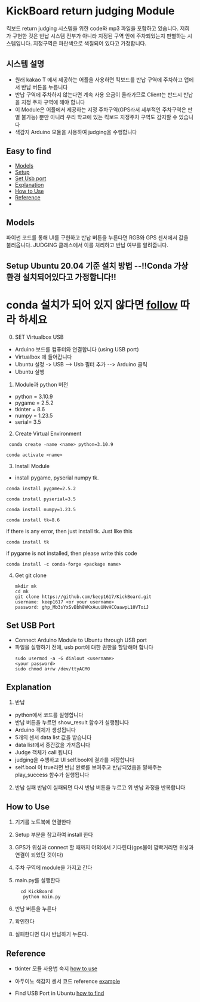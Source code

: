 KickBoard return judging Module
===

<p align="center">
</p>

킥보드 return judging 시스템을 위한 code와 mp3 파일을 포함하고 있습니다.
저희가 구현한 것은 반납 시스템 전부가 아니라 
지정된 구역 안에 주차되었는지 판별하는 시스템입니다.
지정구역은 파란색으로 색칠되어 있다고 가정합니다.

## 시스템 설명
* 원래 kakao T 에서 제공하는 어플을 사용하면 킥보드를 반납 구역에 주차하고 앱에서 반납 버튼을 누릅니다
* 반납 구역에 주차하지 않는다면 계속 사용 요금이 올라가므로 Client는 반드시 반납을 지정 주차 구역에 해야 합니다
* 이 Module은 어플에서 제공하는 지정 주차구역(GPS라서 세부적인 주차구역은 판별 불가능) 뿐만 아니라 우리 학교에 있는 킥보드 지정주차 구역도 감지할 수 있습니다
* 색감지 Arduino 모듈을 사용하여 judging을 수행합니다



## Easy to find
* [Models](#models)
* [Setup](#install)
* [Set Usb port](#setting)
* [Explanation](#explain)
* [How to Use](#method)
* [Reference](#reference)
* 


<a name="models"></a>
## Models

파이썬 코드를 통해 UI를 구현하고 반납 버튼을 누른다면 RGB와 GPS 센서에서 값을 불러옵니다.
JUDGING 클래스에서 이를 처리하고 반납 여부를 알려줍니다.


<a name="install"></a>
## Setup Ubuntu 20.04 기준 설치 방법 --!!Conda 가상환경 설치되어있다고 가정합니다!!

# conda 설치가 되어 있지 않다면 [follow](https://jongsky.tistory.com/21) 따라 하세요
0. SET Virtualbox USB
  * Arduino 보드를 컴퓨터와 연결합니다 (using USB port)
  * Virtualbox 에 들어갑니다
  * Ubuntu 설정 -> USB --> Usb 필터 추가 --> Arduino 클릭
  * Ubuntu 실행 

1. Module과 python 버전
  * python = 3.10.9
  * pygame = 2.5.2
  * tkinter = 8.6
  * numpy = 1.23.5
  * serial= 3.5


2. Create Virtual Environment 
 ```
  conda create -name <name> python=3.10.9
  ```

```
conda activate <name>
```

3. Install Module
  * install pygame, pyserial numpy tk.
  ```
  conda install pygame=2.5.2
```
```
conda install pyserial=3.5
```
```
conda install numpy=1.23.5
```

```
conda install tk=8.6
```
if there is any error, then just install tk. Just like this
```
conda install tk
```
if pygame is not installed, then please write this code

```
conda install -c conda-forge <package name>
```

4. Get git clone
   ```
   mkdir mk
   cd mk
   git clone https://github.com/keep1617/KickBoard.git
   username: keep1617 <or your username>
   password: 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
   ```


<a name="setting"></a>
## Set USB Port
 * Connect Arduino Module to Ubuntu through USB port
 * 파일을 실행하기 전에, usb port에 대한 권한을 할당해야 합니다
   ```
   sudo usermod -a -G dialout <username>
   <your password>
   sudo chmod a+rw /dev/ttyACM0
   ```


<a name="explain"></a>
## Explanation
1. 반납
* python에서 코드를 실행합니다
* 반납 버튼을 누르면 show_result 함수가 실행됩니다  
* Arduino 객체가 생성됩니다
* 5개의 센서 data list 값을 받습니다
* data list에서 중간값을 가져옵니다
* Judge 객체가 call 됩니다
* judging을 수행하고 UI self.bool에 결과를 저장합니다
* self.bool 이 true라면 반납 완료를 보여주고 반납되었음을 말해주는 play_success 함수가 실행됩니다

2. 반납 실패
    반납이 실패되면 다시 반납 버튼을 누르고 위 반납 과정을 반복합니다 


<a name="method"></a>
## How to Use
1. 기기를 노트북에 연결한다
2. Setup 부분을 참고하여 install 한다
3. GPS가 위성과  connect 할 때까지 야외에서 기다린다(gps불이 깜빡거리면 위성과 연결이 되었단 것이다)
4. 주차 구역에 module을 가지고 간다
5. main.py를 실행한다

   ```
     cd KickBoard
      python main.py
   ```

7. 반납 버튼을 누른다
8. 확인한다
9. 실패한다면 다시 반납하기 누른다.


<a name="reference"></a>
## Reference
* tkinter 모듈 사용법 숙지
  [how to use](https://proprogramming.tistory.com/entry/%ED%8C%8C%EC%9D%B4%EC%8D%AC%EA%B8%B0%EB%B3%B8%ED%8C%A8%ED%82%A4%EC%A7%80-Tkinter%EC%82%AC%EC%9A%A9%EB%B2%95)
  
* 아두이노 색감지 센서 코드 reference
  [example]( https://makepcb.co.kr/mall/m_mall_detail.php?ps_mode=search&url=index.php&ps_search=m040&x=0&y=0&ps_goid=131&)
* Find USB Port in Ubuntu
  [how to find](https://www.chippiko.com/install-arduino-ubuntu#How_to_Configure_Permission_Denied_Port)
  

   

   
     

   


